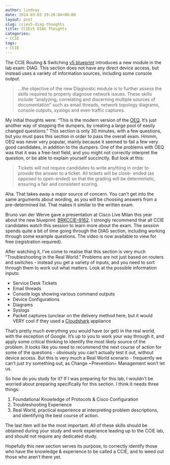 ```yaml
---
author: lindsay
date: 2014-03-03 19:26:04+00:00
layout: post
slug: cciev5-diag-thoughts
title: CCIEv5 DIAG Thoughts
categories:
- CCIE
tags:
- CCIE
---
```


The CCIE Routing & Switching [v5 blueprint](http://www.cisco.com/web/learning/certifications/expert/ccie_rs/docs/ccieRS_examUpdates4-5.pdf) introduces a new module in the lab exam: DIAG. This section does not have any direct device access, but instead uses a variety of information sources, including some console output.

> …the objective of the new Diagnostic module is to further assess the skills required to properly diagnose network issues. These skills include “analyzing, correlating and discerning multiple sources of documentation” such as email threads, network topology diagrams, console outputs, syslogs and even traffic captures.

My initial thoughts were: “This is the modern version of the [OEQ](http://etherealmind.com/ccie-oeq-waivers/). It’s just another way of stopping the dumpers, by creating a large pool of easily changed questions.” This section is only 30 minutes, with a few questions, but you must pass this section in order to pass the overall exam. Hmmm, OEQ was never very popular, mainly because it seemed to fail a few very good candidates, in addition to the dumpers. One of the problems with OEQ was that it was a free-text field, and you might not correctly interpret the question, or be able to explain yourself succinctly. But look at this:

> Tickets will not require candidates to write anything in order to provide the answer to a ticket. All tickets will be close- ended (as opposed to open-ended) so that the grading will be deterministic, ensuring a fair and consistent scoring.

Aha. That takes away a major source of concern. You can’t get into the same arguments about wording, as you will be choosing answers from a pre-determined list. That makes it similar to the written exam.

Bruno van der Werve gave a presentation at Cisco Live Milan this year about the new blueprint: [BRKCCIE–9162](https://www.ciscolive.com/online/connect/sessionDetail.ww?SESSION_ID=76613&backBtn=true). I strongly recommend that all CCIE candidates watch this session to learn more about the exam. The session spends quite a bit of time going through the DIAG section, including working through some example questions. The video is now available to view for free (registration required).

After watching it, I’ve come to realise that this section is very much “Troubleshooting in the Real World.” Problems are not just based on routers and switches - instead you get a variety of inputs, and you need to sort through them to work out what matters. Look at the possible information inputs:

* Service Desk Tickets
* Email threads
* Console logs showing various command outputs
* Device Configurations
* Diagrams
* Syslogs
* Packet captures (unclear on the delivery method here, but it would VERY cool if they used a [Cloudshark](http://www.cloudshark.org/) appliance

That’s pretty much everything you would have (or get) in the real world, with the exception of Google. It’s up to you to work your way through it, and apply some critical thinking to identify the most likely source of the problem. It looks like you need to recommend the next course of action for some of the questions - obviously you can’t actually test it out, without device access. But this is very much a Real World scenario - frequently we can’t just try something out, as Change ~Prevention~ Management won’t let us.

So how do you study for it? If I was preparing for this lab, I wouldn’t be worried about preparing specifically for this section. I think it needs three things:

1. Foundational Knowledge of Protocols & Cisco Configuration
2. Troubleshooting Experience
3. Real World, practical experience at interpreting problem descriptions, and identifying the best course of action.

The last item will be the most important. All of these skills should be obtained during your study and work experience leading up to the CCIE lab, and should not require any dedicated study.

Hopefully this new section serves its purpose, to correctly identify those who have the knowledge & experience to be called a CCIE, and to weed out those who aren’t there yet.
